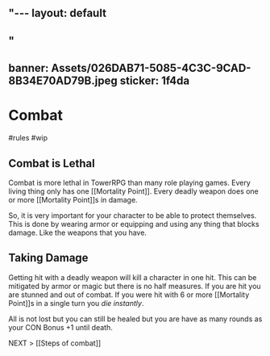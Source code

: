 "---
  layout: default
---
"
---
banner: Assets/026DAB71-5085-4C3C-9CAD-8B34E70AD79B.jpeg
sticker: 1f4da
---


# Combat

#rules #wip 

## Combat is Lethal

Combat is more lethal in TowerRPG than many role playing games. Every living thing  only has one [[Mortality Point]]. Every deadly weapon does one or more [[Mortality Point]]s in damage.

So, it is very important for your character to be able to protect themselves. This is done by wearing armor or equipping and using any thing that blocks damage. Like the weapons that you have.

## Taking Damage 

Getting hit with a deadly weapon will kill a character in one hit. This can be mitigated by armor or magic but there is no half measures. If you are hit you are stunned and out of combat. If you were hit with 6 or more [[Mortality Point]]s in a single turn you *die instantly*.

All is not lost but you can still be healed but you are have as many rounds as your  CON Bonus +1 until death.


NEXT > [[Steps of combat]]